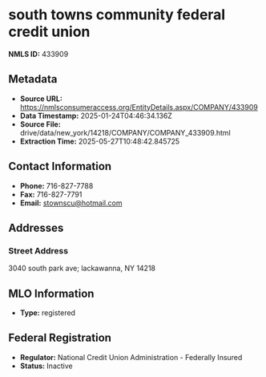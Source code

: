 # south towns community federal credit union

**NMLS ID:** 433909

## Metadata
- **Source URL:** https://nmlsconsumeraccess.org/EntityDetails.aspx/COMPANY/433909
- **Data Timestamp:** 2025-01-24T04:46:34.136Z
- **Source File:** drive/data/new_york/14218/COMPANY/COMPANY_433909.html
- **Extraction Time:** 2025-05-27T10:48:42.845725

## Contact Information
- **Phone:** 716-827-7788
- **Fax:** 716-827-7791
- **Email:** stownscu@hotmail.com

## Addresses
### Street Address
3040 south park ave; lackawanna, NY 14218

## MLO Information
- **Type:** registered

## Federal Registration
- **Regulator:** National Credit Union Administration - Federally Insured
- **Status:** Inactive
